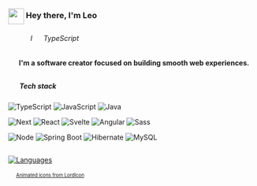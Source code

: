<h3><img src="https://user-images.githubusercontent.com/87744767/160494540-1b38acf7-62c3-47d8-83e8-28cdc55ad28d.gif" height="32px" align="center"/>
  Hey there, I'm Leo 
</h3>
<h6>
  ⠀⠀⠀⠀ I 
  <img 
       src="https://user-images.githubusercontent.com/87744767/160755257-fded066f-f12e-4e75-8f58-c875aaea2c00.gif" 
       height="15px" align="center"
  />
   TypeScript
</h6>
<h4>
  <img 
       src="https://user-images.githubusercontent.com/87744767/160758054-952c3dfc-ab12-426c-896c-1bbdc5fc5aa6.gif" 
       height="16px" align="center" 
  />
    I'm a software creator focused on building smooth web experiences.
</h4>

##

<h5>
  <img 
       src="https://user-images.githubusercontent.com/87744767/160758710-8138e749-3fdd-46a5-98a9-5f06aadb0537.gif" 
       height="16px" align="center" />
     <b>Tech stack</b>
</h5>

![TypeScript](https://img.shields.io/badge/-TypeScript-e8ebec?&logo=TypeScript&style=flat-square)
![JavaScript](https://img.shields.io/badge/-JavaScript-e8ebec?&logo=JavaScript&logoColor=dd9c25&style=flat-square)
![Java](https://img.shields.io/badge/-Java-e8ebec?&logo=java&logoColor=e01e23&style=flat-square)

![Next](https://img.shields.io/badge/-Next-e8ebec?&logo=nextdotjs&logoColor=222222&style=flat-square)
![React](https://img.shields.io/badge/-React-e8ebec?&logo=React&logoColor=189AB4&style=flat-square)
![Svelte](https://img.shields.io/badge/-Svelte-e8ebec?&logo=svelte&style=flat-square)
![Angular](https://img.shields.io/badge/-Angular-e8ebec?&logo=Angular&logoColor=FF0000&style=flat-square)
![Sass](https://img.shields.io/badge/-Sass-e8ebec?&logo=sass&style=flat-square)

![Node](https://img.shields.io/badge/-Node-e8ebec?&logo=nodedotjs&style=flat-square)
![Spring Boot](https://img.shields.io/badge/-Spring%20Boot-e8ebec?&logo=springboot&style=flat-square)
![Hibernate](https://img.shields.io/badge/-Hibernate-e8ebec?&logo=hibernate&logoColor=b2a573&style=flat-square)
![MySQL](https://img.shields.io/badge/-MySQL-e8ebec?&logo=mysql&style=flat-square)

## 

[![Languages](https://github-readme-stats.vercel.app/api/top-langs/?username=lesrz&theme=graywhite&hide=html,css,scss&custom_title=Languages&langs_count=8&layout=compact)](https://github.com/lesrz?tab=repositories)

<p>
  <img src="https://user-images.githubusercontent.com/87744767/160761527-91f514b6-6df6-42da-906b-ee3753e6edcb.gif" height="12px" align="bottom"/>
  <sup><sub><a href="https://lordicon.com">Animated icons from LordIcon</a></sub></sup>
</p>
